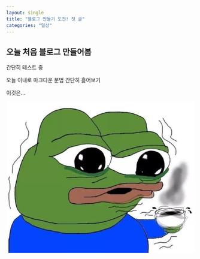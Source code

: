 ```yaml
---
layout: single
title: "블로그 만들기 도전! 첫 글"
categories: "일상"
---
```


<!-- # h1 post -->
## 오늘 처음 블로그 만들어봄

간단히 테스트 중

오늘 이내로 마크다운 문법 간단히 흝어보기

이것은...

![이미지](../resource/ee.jpg)